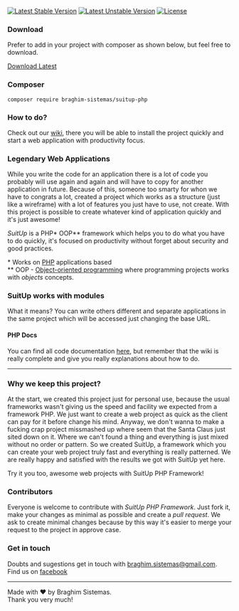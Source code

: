 
[![Latest Stable Version](https://poser.pugx.org/braghim-sistemas/suitup-php/v/stable)](https://packagist.org/packages/braghim-sistemas/suitup-php)
[![Latest Unstable Version](https://poser.pugx.org/braghim-sistemas/suitup-php/v/unstable)](https://packagist.org/packages/braghim-sistemas/suitup-php)
[![License](https://poser.pugx.org/braghim-sistemas/suitup-php/license)](https://packagist.org/packages/braghim-sistemas/suitup-php)

### Download
Prefer to add in your project with composer as shown below, but feel free to download.

[Download Latest](https://github.com/braghimsistemas/suitup-php/releases/latest)

### Composer
`composer require braghim-sistemas/suitup-php`

### How to do?
Check out our [wiki](https://github.com/braghimsistemas/suitup-php/wiki), there you will be able to install the project quickly and start a web application with productivity focus.

### Legendary Web Applications
While you write the code for an application there is a lot of code you probably will use again and again and will have to copy for another application in future. Because of this, someone too smarty for whon we have to congrats a lot, created a project which works as a structure (just like a wireframe) with a lot of features you just have to use, not create. With this project is possible to create whatever kind of application quickly and it's just awesome!

_SuitUp_ is a PHP\* OOP\*\* framework which helps you to do what you have to do quickly, it's focused on productivity without forget about security and good practices.

\* Works on [PHP](//php.net) applications based  
\*\* OOP - [Object-oriented programming](//en.wikipedia.org/wiki/Object-oriented_programming) where programming projects works with _objects_ concepts.  

### SuitUp works with modules
What it means? You can write others different and separate applications in the same project which will be accessed just changing the base URL.

#### PHP Docs
You can find all code documentation [here](https://codedoc.pub/braghimsistemas/suitup-php/master/index.html), but remember that the wiki is really complete and give you really explanations about how to do.

---
### Why we keep this project?
At the start, we created this project just for personal use, because the usual frameworks wasn't giving us the speed and facility we expected from a framework PHP. We just want to create a web project as quick as the client can pay for it before change his mind. Anyway, we don't wanna to make a fucking crap project missmashed up where seem that the Santa Claus just sited down on it. Where we can't found a thing and everything is just mixed without no order or pattern. So we created SuitUp, a framework which you can create your web project truly fast and everything is really patterned. We are really happy and satisfied with the results we got with SuitUp yet here.

Try it you too, awesome web projects with SuitUp PHP Framework!

### Contributors
Everyone is welcome to contribute with _SuitUp PHP Framework_. Just fork it, make your changes as minimal as possible and create a _pull request_. We ask to create minimal changes because by this way it's easier to merge your request to the project in approve case.


### Get in touch
Doubts and sugestions get in touch with [braghim.sistemas@gmail.com](mailto:braghim.sistemas@gmail.com). Find us on [facebook](https://www.facebook.com/braghimsistemas)

---

Made with ♥ by Braghim Sistemas.  
Thank you very much!

